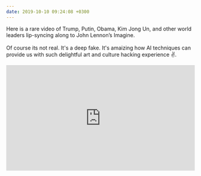 ```yaml
---
date: 2019-10-10 09:24:08 +0300
---
```


Here is a rare video of Trump, Putin, Obama, Kim Jong Un, and other world leaders lip-syncing along to John Lennon’s Imagine.<br>
<br>
Of course its not real. It's a deep fake. It's amaizing how AI techniques can provide us with such delightful art and culture hacking experience :v:.

 <style>.embed-container { position: relative; padding-bottom: 56.25%; height: 0; overflow: hidden; max-width: 100%; } .embed-container iframe, .embed-container object, .embed-container embed { position: absolute; top: 0; left: 0; width: 100%; height: 100%; }</style><div class='embed-container'><iframe src='https://www.youtube.com/embed//Lfa5WvqBSq4' frameborder='0' allowfullscreen></iframe></div>
